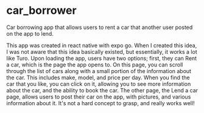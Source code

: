 # car_borrower
Car borrowing app that allows users to rent a car that another user posted on the app to lend.

This app was created in react native with expo go. When I created this idea, I was not aware that this idea basically existed, but essentially, it works a lot like Turo. Upon loading the app, users have two options; first, they can Rent a car, which is the page the app opens to. On this page, you can scroll through the list of cars along with a small portion of the information about the car. This includes make, model, and price per day. When you find the car that you like, you can click on it, allowing you to see more information about the car, and the ability to book the car.
The other page, the Lend a car page, allows users to post their car on the app, with pictures, and various information about it. It's not a hard concept to grasp, and really works well!
